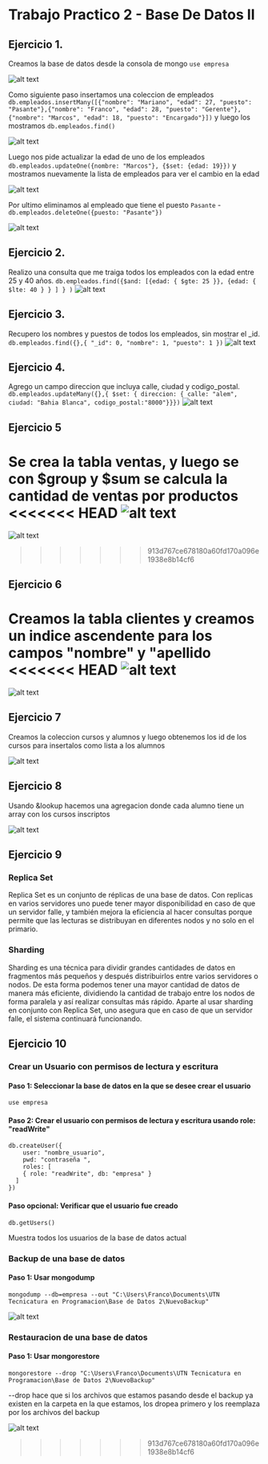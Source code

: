 # Trabajo Practico 2 - Base De Datos II

## Ejercicio 1.

Creamos la base de datos desde la consola de mongo ```use empresa```

![alt text](crearDBempresa.jpeg)


Como siguiente paso insertamos una coleccion de empleados ```db.empleados.insertMany([{"nombre": "Mariano", "edad": 27, "puesto": "Pasante"},{"nombre": "Franco", "edad": 28, "puesto": "Gerente"}, {"nombre": "Marcos", "edad": 18, "puesto": "Encargado"}])``` y luego los mostramos ```db.empleados.find()```

![alt text](insertVariosEmpleados.jpeg)


Luego nos pide actualizar la edad de uno de los empleados ```db.empleados.updateOne({nombre: "Marcos"}, {$set: {edad: 19}})``` y mostramos nuevamente la lista de empleados para ver el cambio en la edad

![alt text](updateEmpleado.jpeg)


Por ultimo eliminamos al empleado que tiene el puesto `Pasante` - ```db.empleados.deleteOne({puesto: "Pasante"})```

![alt text](deleteEmpleado.jpeg)

## Ejercicio 2.

Realizo una consulta que me traiga todos los empleados con la edad entre 25 y 40 años. ```db.empleados.find({$and: [{edad: { $gte: 25 }}, {edad: { $lte: 40 } } ] } )```
![alt text](busquedaOperadores.jpeg)

## Ejercicio 3.

Recupero los nombres y puestos de todos los empleados, sin mostrar el _id. ```db.empleados.find({},{ "_id": 0, "nombre": 1, "puesto": 1 })```
![alt text](punto3.PNG)

## Ejercicio 4.

Agrego un campo direccion que incluya calle, ciudad y codigo_postal. ```db.empleados.updateMany({},{ $set: { direccion: { calle: "alem", ciudad: "Bahia Blanca", codigo_postal:"8000"}}})```
![alt text](punto4.PNG)

## Ejercicio 5

Se crea la tabla ventas, y luego se con $group y $sum se calcula la cantidad de ventas por productos
<<<<<<< HEAD
![alt text](Punto5.png)
=======

![alt text](Punto5TP2.png)
>>>>>>> 913d767ce678180a60fd170a096e1938e8b14cf6

## Ejercicio 6

Creamos la tabla clientes y creamos un indice ascendente para los campos "nombre" y "apellido
<<<<<<< HEAD
![alt text](Punto6.png)
=======

![alt text](Punto6TP2.png)

## Ejercicio 7

Creamos la coleccion cursos y alumnos y luego obtenemos los id de los cursos para insertalos como lista a los alumnos

![alt text](punto7tp2.png)

## Ejercicio 8

Usando &lookup hacemos una agregacion donde cada alumno tiene un array con los cursos inscriptos

![alt text](punto8tp2.png)

## Ejercicio 9

### Replica Set
Replica Set es un conjunto de réplicas de una base de datos. Con replicas en varios servidores uno puede tener mayor disponibilidad en caso de que un servidor falle, y también mejora la eficiencia al hacer consultas porque permite que las lecturas se distribuyan en diferentes nodos y no solo en el primario.

### Sharding
Sharding es una técnica para dividir grandes cantidades de datos en fragmentos más pequeños y después distribuirlos entre varios servidores o nodos. De esta forma podemos tener una mayor cantidad de datos de manera más eficiente, dividiendo la cantidad de trabajo entre los nodos de forma paralela y así realizar consultas más rápido. Aparte al usar sharding en conjunto con Replica Set, uno asegura que en caso de que un servidor falle, el sistema continuará funcionando.

## Ejercicio 10

### Crear un Usuario con permisos de lectura y escritura
#### Paso 1: Seleccionar la base de datos en la que se desee crear el usuario
`use empresa`
#### Paso 2: Crear el usuario con permisos de lectura y escritura usando role: "readWrite"

```
db.createUser({
    user: "nombre_usuario",
    pwd: "contraseña ",
    roles: [
    { role: "readWrite", db: "empresa" }
  ]
})
```
#### Paso  opcional: Verificar que el usuario fue creado
`db.getUsers()`

Muestra todos los usuarios de la base de datos actual
### Backup de una base de datos
#### Paso 1: Usar mongodump
```mongodump --db=empresa --out "C:\Users\Franco\Documents\UTN Tecnicatura en Programacion\Base de Datos 2\NuevoBackup"```

![alt text](DumpNuevoBackUp.jpg)

### Restauracion de una base de datos
#### Paso 1: Usar mongorestore
```mongorestore --drop "C:\Users\Franco\Documents\UTN Tecnicatura en Programacion\Base de Datos 2\NuevoBackup"```

--drop hace que si los archivos que estamos pasando desde el backup ya existen en la carpeta en la que estamos, los dropea primero y los reemplaza por los archivos del backup

![alt text](DropYRestoreNuevoBackup.jpg)

>>>>>>> 913d767ce678180a60fd170a096e1938e8b14cf6
